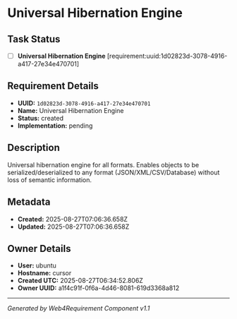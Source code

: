 # Universal Hibernation Engine

## Task Status
- [ ] **Universal Hibernation Engine** [requirement:uuid:1d02823d-3078-4916-a417-27e34e470701]

## Requirement Details

- **UUID:** `1d02823d-3078-4916-a417-27e34e470701`
- **Name:** Universal Hibernation Engine
- **Status:** created
- **Implementation:** pending

## Description

Universal hibernation engine for all formats. Enables objects to be serialized/deserialized to any format (JSON/XML/CSV/Database) without loss of semantic information.

## Metadata

- **Created:** 2025-08-27T07:06:36.658Z
- **Updated:** 2025-08-27T07:06:36.658Z

## Owner Details

- **User:** ubuntu
- **Hostname:** cursor
- **Created UTC:** 2025-08-27T06:34:52.806Z
- **Owner UUID:** a1f4c91f-0f6a-4d46-8081-619d3368a812

---

*Generated by Web4Requirement Component v1.1*